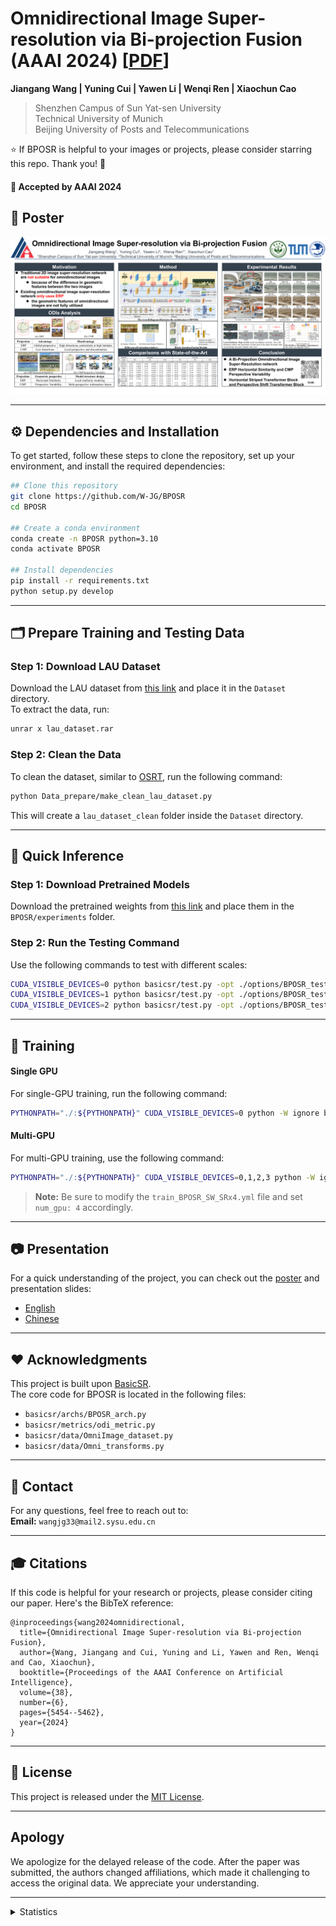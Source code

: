 # Omnidirectional Image Super-resolution via Bi-projection Fusion (AAAI 2024)  [[PDF](https://ojs.aaai.org/index.php/AAAI/article/view/28354/28693)]

**Jiangang Wang | Yuning Cui | Yawen Li | Wenqi Ren | Xiaochun Cao**

> Shenzhen Campus of Sun Yat-sen University  
> Technical University of Munich  
> Beijing University of Posts and Telecommunications  

:star: If BPOSR is helpful to your images or projects, please consider starring this repo. Thank you! :hugs:

#### 🚩 Accepted by AAAI 2024

## 🔎 Poster
![BPOSR](figs/poster.png)

---

## ⚙️ Dependencies and Installation

To get started, follow these steps to clone the repository, set up your environment, and install the required dependencies:

```bash
## Clone this repository
git clone https://github.com/W-JG/BPOSR
cd BPOSR

## Create a conda environment
conda create -n BPOSR python=3.10
conda activate BPOSR

## Install dependencies
pip install -r requirements.txt
python setup.py develop
```

---

## 🗂️ Prepare Training and Testing Data

### Step 1: Download LAU Dataset
Download the LAU dataset from [this link](https://drive.google.com/drive/folders/1w7m1r-yCbbZ7_xMGzb6IBplPe4c89rH9) and place it in the `Dataset` directory.  
To extract the data, run:

```bash
unrar x lau_dataset.rar
```

### Step 2: Clean the Data
To clean the dataset, similar to [OSRT](https://github.com/Fanghua-Yu/OSRT/blob/master/odisr/utils/make_clean_lau_dataset.py), run the following command:

```bash
python Data_prepare/make_clean_lau_dataset.py
```

This will create a `lau_dataset_clean` folder inside the `Dataset` directory.

---

## 🚀 Quick Inference

### Step 1: Download Pretrained Models
Download the pretrained weights from [this link](https://drive.google.com/drive/folders/1Tj4d2oje6B1AT1Ty8G0mc1dJyxwMgrry?usp=sharing) and place them in the `BPOSR/experiments` folder.

### Step 2: Run the Testing Command
Use the following commands to test with different scales:

```bash
CUDA_VISIBLE_DEVICES=0 python basicsr/test.py -opt ./options/BPOSR_test/test_BPOSR_x4.yml
CUDA_VISIBLE_DEVICES=1 python basicsr/test.py -opt ./options/BPOSR_test/test_BPOSR_x8.yml
CUDA_VISIBLE_DEVICES=2 python basicsr/test.py -opt ./options/BPOSR_test/test_BPOSR_x16.yml
```

---

## 🌈 Training

#### Single GPU
For single-GPU training, run the following command:

```bash
PYTHONPATH="./:${PYTHONPATH}" CUDA_VISIBLE_DEVICES=0 python -W ignore basicsr/train.py -opt options/BPOSR_train/train_BPOSR_SW_SRx4.yml
```

#### Multi-GPU
For multi-GPU training, use the following command:

```bash
PYTHONPATH="./:${PYTHONPATH}" CUDA_VISIBLE_DEVICES=0,1,2,3 python -W ignore -m torch.distributed.launch --nproc_per_node=4 --master_port=4321 --use_env basicsr/train.py -opt options/BPOSR_train/train_BPOSR_SW_SRx4.yml --launcher pytorch
```

> **Note:** Be sure to modify the `train_BPOSR_SW_SRx4.yml` file and set `num_gpu: 4` accordingly.

---

## 📷 Presentation
For a quick understanding of the project, you can check out the [poster](presentation/poster-BPOSR-AAAI-2024.pdf) and presentation slides:

- [English](presentation/EN-BPOSR-AAAI-2024.pdf)  
- [Chinese](presentation/CN-BPOSR-AAAI-2024.pdf)

---


## ❤️ Acknowledgments
This project is built upon [BasicSR](https://github.com/XPixelGroup/BasicSR).  
The core code for BPOSR is located in the following files:

- `basicsr/archs/BPOSR_arch.py`
- `basicsr/metrics/odi_metric.py`
- `basicsr/data/OmniImage_dataset.py`
- `basicsr/data/Omni_transforms.py`

---


## 📧 Contact
For any questions, feel free to reach out to:  
**Email:** `wangjg33@mail2.sysu.edu.cn`

---

## 🎓 Citations
If this code is helpful for your research or projects, please consider citing our paper. Here's the BibTeX reference:

```
@inproceedings{wang2024omnidirectional,
  title={Omnidirectional Image Super-resolution via Bi-projection Fusion},
  author={Wang, Jiangang and Cui, Yuning and Li, Yawen and Ren, Wenqi and Cao, Xiaochun},
  booktitle={Proceedings of the AAAI Conference on Artificial Intelligence},
  volume={38},
  number={6},
  pages={5454--5462},
  year={2024}
}
```

---

## 🎫 License
This project is released under the [MIT License](LICENSE).

---

## Apology
We apologize for the delayed release of the code. After the paper was submitted, the authors changed affiliations, which made it challenging to access the original data. We appreciate your understanding.

---

<details>
<summary>Statistics</summary>

![visitors](https://visitor-badge.laobi.icu/badge?page_id=W-JG/BPOSR)

</details>

